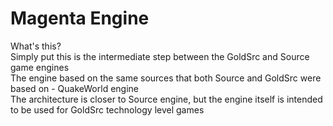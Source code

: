 # Magenta Engine

What's this?  
Simply put this is the intermediate step between the GoldSrc and Source game engines  
The engine based on the same sources that both Source and GoldSrc were based on - QuakeWorld engine  
The architecture is closer to Source engine, but the engine itself is intended to be used for GoldSrc technology level games